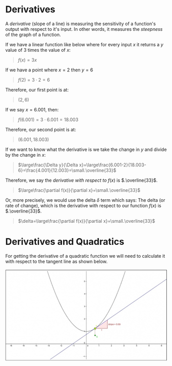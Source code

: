 # Derivatives

A *derivative* (slope of a line) is measuring the sensitivity of a function's output with respect to it's input. In other words, it measures the *steepness* of the graph of a function.

If we have a linear function like below where for every input $x$ it returns a $y$ value of $3$ times the value of $x$:

> $f(x)=3x$

If we have a point where $x=2$ then $y=6$

> $f(2)=3\cdot2=6$

Therefore, our first point is at:

> $(2,6)$

If we say $x=6.001$, then:

> $f(6.001)=3\cdot6.001=18.003$

Therefore, our second point is at:

> $(6.001,18.003)$

If we want to know what the derivative is we take the change in $y$ and divide by the change in $x$:

> $\large\frac{\Delta y}{\Delta x}=\large\frac{6.001-2}{18.003-6}=\frac{4.001}{12.003}=\small.\overline{33}$

Therefore, we say the *derivative with respect to* $f(x)$ is $.\overline{33}$.

> $\large\frac{\partial f(x)}{\partial x}=\small.\overline{33}$

Or, more precisely, we would use the delta $\delta$ term which says: The delta (or rate of change), which is the derivative with respect to our function $f(x)$ is $.\overline{33}$.

> $\delta=\large\frac{\partial f(x)}{\partial x}=\small.\overline{33}$

# Derivatives and Quadratics

For getting the derivative of a quadratic function we will need to calculate it with respect to the tangent line as shown below.

![Derivative of a Quadratic](../images/calculus/derivative_quadratic.png)